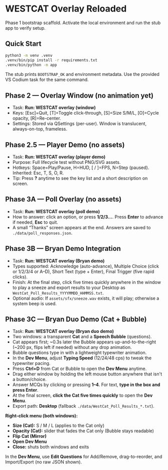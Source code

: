 # WESTCAT Overlay Reloaded

Phase 1 bootstrap scaffold. Activate the local environment and run the stub app to verify setup.

## Quick Start

```bash
python3 -m venv .venv
.venv/bin/pip install -r requirements.txt
.venv/bin/python -m app
```

The stub prints `BOOTSTRAP_OK` and environment metadata. Use the provided VS Codium task for the same command.

## Phase 2 — Overlay Window (no animation yet)
- Task: **Run: WESTCAT overlay (window)**
- Keys: [Esc]=Quit, [T]=Toggle click-through, [S]=Size S/M/L, [O]=Cycle opacity, [R]=Re-center.
- Settings: Stored via QSettings (per-user). Window is translucent, always-on-top, frameless.

## Phase 2.5 — Player Demo (no assets)
- Task: **Run: WESTCAT overlay (player demo)**
- Purpose: Full lifecycle test without PNG/SVG assets.
- Hotkeys: Space=Play/Pause, H=HUD, [ / ]=FPS, N=Step (paused). Inherited: Esc, T, S, O, R.
- Tip: Press **?** anytime to see the key list and a short description on screen.

## Phase 3A — Poll Overlay (no assets)
- Task: **Run: WESTCAT overlay (poll demo)**
- How to answer: click an option, or press **1/2/3…**. Press **Enter** to advance if needed, **Esc** to quit.
- A small “Thanks” screen appears at the end. Answers are saved to `./data/poll_responses.json`.

## Phase 3B — Bryan Demo Integration
- Task: **Run: WESTCAT overlay (Bryan demo)**
- Types supported: Acknowledge (auto-advance), Multiple Choice (click or 1/2/3/4 or A–D), Short Text (type + Enter), Final Trigger (five rapid clicks).
- Finish: At the final step, click five times quickly anywhere in the window to play a sneeze and export results to your Desktop as `WestCat_Poll_Results_YYYYMMDD_HHMMSS.txt`.
- Optional audio: If `assets/sfx/sneeze.wav` exists, it will play; otherwise a system beep is used.

## Phase 3C — Bryan Duo Demo (Cat + Bubble)
- Task: **Run: WESTCAT overlay (Bryan duo demo)**
- Two windows: a transparent **Cat** and a **Speech Bubble** (questions).
- Cat appears first; ~0.3s later the Bubble appears up-and-to-the-right (~200 px, flips left if needed) without any drop animation.
- Bubble questions type in with a lightweight typewriter animation.
- In the **Dev Menu**, adjust **Typing Speed** (12/24/48 cps) to tweak the typewriter pacing.
- Press **Ctrl+D** from Cat or Bubble to open the **Dev Menu** anytime.
- Drag either window by holding the left mouse button anywhere that isn't a button/choice.
- Answer MCQs by clicking or pressing **1–4**. For text, **type in the box and press Enter**.
- At the final screen, **click the Cat five times quickly** to open the **Dev Menu**.
- Export path: **Desktop** (fallback `./data/WestCat_Poll_Results_*.txt`).

**Right-click menu (both windows):**
- **Size (Cat):** S / M / L (applies to the Cat only)
- **Opacity (Cat):** slider that fades the Cat only (Bubble stays readable)
- **Flip Cat (Mirror)**
- **Open Dev Menu**
- **Close:** shuts both windows and exits

In the **Dev Menu**, use **Edit Questions** for Add/Remove, drag-to-reorder, and Import/Export (no raw JSON shown).
